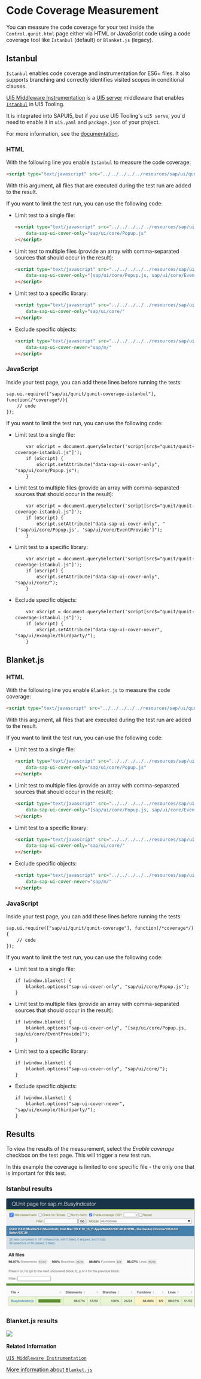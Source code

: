 <!-- loio7ef32428dc7c4c048a8d7e8de0a556fb -->

# Code Coverage Measurement

You can measure the code coverage for your test inside the `Control.qunit.html` page either via HTML or JavaScript code using a code coverage tool like `Istanbul` \(default\) or `Blanket.js` \(legacy\).



<a name="loio7ef32428dc7c4c048a8d7e8de0a556fb__section_q14_k2p_fwb"/>

## Istanbul

`Istanbul` enables code coverage and instrumentation for ES6+ files. It also supports branching and correctly identifies visited scopes in conditional clauses.

[UI5 Middleware Instrumentation](https://github.com/SAP/ui5-tooling-extensions/tree/main/packages/ui5-middleware-instrumentation) is a [UI5 server](https://sap.github.io/ui5-tooling/stable/pages/Server/) middleware that enables [`Istanbul`](https://istanbul.js.org/) in UI5 Tooling.

It is integrated into SAPUI5, but if you use UI5 Tooling's `ui5 serve`, you'd need to enable it in `ui5.yaml` and `package.json` of your project.

For more information, see the [documentation](https://github.com/SAP/ui5-tooling-extensions/tree/main/packages/ui5-middleware-instrumentation).



### HTML

With the following line you enable `Istanbul` to measure the code coverage:

```html
<script type="text/javascript" src="../../../../../resources/sap/ui/qunit/qunit-coverage-istanbul.js"></script>
```

With this argument, all files that are executed during the test run are added to the result.

If you want to limit the test run, you can use the following code:

-   Limit test to a single file:

    ```html
    <script type="text/javascript" src="../../../../../resources/sap/ui/qunit/qunit-coverage-istanbul.js"
    	data-sap-ui-cover-only="sap/ui/core/Popup.js"
    ></script>
    ```

-   Limit test to multiple files \(provide an array with comma-separated sources that should occur in the result\):

    ```html
    <script type="text/javascript" src="../../../../../resources/sap/ui/qunit/qunit-coverage-istanbul.js"
    	data-sap-ui-cover-only="[sap/ui/core/Popup.js, sap/ui/core/EventProvider]"
    ></script>
    ```

-   Limit test to a specific library:

    ```html
    <script type="text/javascript" src="../../../../../resources/sap/ui/qunit/qunit-coverage-istanbul.js"
    	data-sap-ui-cover-only="sap/ui/core/"
    ></script>
    ```

-   Exclude specific objects:

    ```html
    <script type="text/javascript" src="../../../../../resources/sap/ui/qunit/qunit-coverage-istanbul.js"
    	data-sap-ui-cover-never="sap/m/"
    ></script>
    ```




### JavaScript

Inside your test page, you can add these lines before running the tests:

```
sap.ui.require(["sap/ui/qunit/qunit-coverage-istanbul"], function(/*coverage*/){
    // code
});
```

If you want to limit the test run, you can use the following code:

-   Limit test to a single file:

    ```
        var oScript = document.querySelector('script[src$="qunit/qunit-coverage-istanbul.js"]');
        if (oScript) {
            oScript.setAttribute("data-sap-ui-cover-only", "sap/ui/core/Popup.js");
        }
    ```

-   Limit test to multiple files \(provide an array with comma-separated sources that should occur in the result\):

    ```
        var oScript = document.querySelector('script[src$="qunit/qunit-coverage-istanbul.js"]');
        if (oScript) {
            oScript.setAttribute("data-sap-ui-cover-only", "['sap/ui/core/Popup.js', 'sap/ui/core/EventProvide']");
        }
    ```

-   Limit test to a specific library:

    ```
        var oScript = document.querySelector('script[src$="qunit/qunit-coverage-istanbul.js"]');
        if (oScript) {
            oScript.setAttribute("data-sap-ui-cover-only", "sap/ui/core/");
        }
    ```

-   Exclude specific objects:

    ```
        var oScript = document.querySelector('script[src$="qunit/qunit-coverage-istanbul.js"]');
        if (oScript) {
            oScript.setAttribute("data-sap-ui-cover-never", "sap/ui/example/thirdparty/");
        }
    ```




## Blanket.js



### HTML

With the following line you enable `Blanket.js` to measure the code coverage:

```html
<script type="text/javascript" src="../../../../../resources/sap/ui/qunit/qunit-coverage.js"></script>
```

With this argument, all files that are executed during the test run are added to the result.

If you want to limit the test run, you can use the following code:

-   Limit test to a single file:

    ```html
    <script type="text/javascript" src="../../../../../resources/sap/ui/qunit/qunit-coverage.js"
    	data-sap-ui-cover-only="sap/ui/core/Popup.js"
    ></script>
    ```

-   Limit test to multiple files \(provide an array with comma-separated sources that should occur in the result\):

    ```html
    <script type="text/javascript" src="../../../../../resources/sap/ui/qunit/qunit-coverage.js"
    	data-sap-ui-cover-only="[sap/ui/core/Popup.js, sap/ui/core/EventProvider]"
    ></script>
    ```

-   Limit test to a specific library:

    ```html
    <script type="text/javascript" src="../../../../../resources/sap/ui/qunit/qunit-coverage.js"
    	data-sap-ui-cover-only="sap/ui/core/"
    ></script>
    ```

-   Exclude specific objects:

    ```html
    <script type="text/javascript" src="../../../../../resources/sap/ui/qunit/qunit-coverage.js"
    	data-sap-ui-cover-never="sap/m/"
    ></script>
    ```




### JavaScript

Inside your test page, you can add these lines before running the tests:

```
sap.ui.require(["sap/ui/qunit/qunit-coverage"], function(/*coverage*/){
    // code
});
```

If you want to limit the test run, you can use the following code:

-   Limit test to a single file:

    ```
    if (window.blanket) {
    	blanket.options("sap-ui-cover-only", "sap/ui/core/Popup.js");
    }
    ```

-   Limit test to multiple files \(provide an array with comma-separated sources that should occur in the result\):

    ```
    if (window.blanket) {
    	blanket.options("sap-ui-cover-only", "[sap/ui/core/Popup.js, sap/ui/core/EventProvide]");
    }
    ```

-   Limit test to a specific library:

    ```
    if (window.blanket) {
    	blanket.options("sap-ui-cover-only", "sap/ui/core/");
    }
    ```

-   Exclude specific objects:

    ```
    if (window.blanket) {
    	blanket.options("sap-ui-cover-never", "sap/ui/example/thirdparty/");
    }
    ```




## Results

To view the results of the measurement, select the *Enable coverage* checkbox on the test page. This will trigger a new test run.

In this example the coverage is limited to one specific file - the only one that is important for this test.



### Istanbul results

 ![](images/Istanbul_Code_Coverage_8b7a4a5.png) 



### Blanket.js results

 ![](images/QUnit_Code_Coverage_358de53.jpg) 

**Related Information**  


[`UI5 Middleware Instrumentation`](https://github.com/SAP/ui5-tooling-extensions/tree/main/packages/ui5-middleware-instrumentation)

[More information about `Blanket.js`](https://github.com/alex-seville/blanket/blob/master/docs/intermediate_browser.md)

